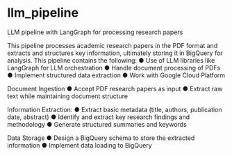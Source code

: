 # llm_pipeline
LLM pipeline with LangGraph for processing research papers

This pipeline processes academic research papers in the PDF format and extracts and structures key information, ultimately storing it in BigQuery for analysis. This pipeline contains the following:
● Use of LLM libraries like LangGraph for LLM orchestration
● Handle document processing of PDFs
● Implement structured data extraction
● Work with Google Cloud Platform

Document Ingestion
● Accept PDF research papers as input
● Extract raw text while maintaining document structure

Information Extraction:
● Extract basic metadata (title, authors, publication date, abstract)
● Identify and extract key research findings and methodology
● Generate structured summaries and keywords

Data Storage
● Design a BigQuery schema to store the extracted information
● Implement data loading to BigQuery
